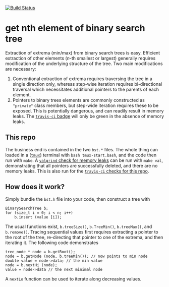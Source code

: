 [![Build Status](https://travis-ci.org/mpadge/binary-tree.svg)](https://travis-ci.org/mpadge/binary-tree) 

# get nth element of binary search tree 

Extraction of extrema (min/max) from binary search trees is easy. Efficient
extraction of other elements (*n*-th smallest or largest) generally requires
modification of the underlying structure of the tree. Two main modifications are
necessary:

1. Conventional extraction of extrema requires traversing the tree in a single
   direction only, whereas step-wise iteration requires bi-directional traversal
   which necessitates additional pointers to the parents of each element.
2. Pointers to binary trees elements are commonly constructed as `"private"`
   class members, but step-wide iteration requires these to be exposed. This is
   potentially dangerous, and can readily result in memory leaks. The
   [`travis-ci` badge](https://travis-ci.org/mpadge/binary-tree) will only be
   green in the absence of memory leaks.


## This repo

The business end is contained in the two `bst.*` files. The whole thing can
loaded in a ([`tmux`](https://github.com/tmux/tmux/wiki)) terminal with `bash
tmux-start.bash`, and the code then run with `make`. A [`valgrind` check for
memory leaks](http://valgrind.org/docs/manual/mc-manual.html) can be run with
`make val`, demonstrating that all pointers are successfully deleted, and there
are no memory leaks. This is also run for the [`travis-ci` checks for this
repo](https://travis-ci.org/mpadge/binary-tree).

## How does it work?

Simply bundle the `bst.h` file into your code, then construct a tree with
```
BinarySearchTree b;
for (size_t i = 0; i < n; i++)
    b.insert (value [i]);
```
The usual functions exist, `b.treeSize()`, `b.TreeMin()`, `b.treeMax()`, and
`b.remove()`. Tracing sequential values first requires extracting a pointer to
the root of the tree, re-directing that pointer to one of the extrema, and then
iterating it. The following code demonstrates
```
tree_node * node = b.getRoot();
node = b.getNode (node, b.treeMin()); // now points to min node
double value = node->data; // the min value
node = b.nextHi (node);
value = node->data // the next minimal node
```
A `nextLo` function can be used to iterate along decreasing values.
